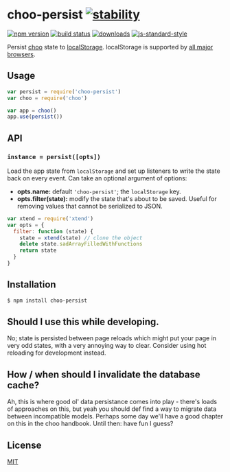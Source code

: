 # choo-persist [![stability][0]][1]
[![npm version][2]][3] [![build status][4]][5]
[![downloads][8]][9] [![js-standard-style][10]][11]

Persist [choo][choo] state to [localStorage][mdn]. localStorage is supported
by [all major browsers][caniuse].

## Usage
```js
var persist = require('choo-persist')
var choo = require('choo')

var app = choo()
app.use(persist())

```

## API
### `instance = persist([opts])`
Load the app state from `localStorage` and set up listeners to write the state
back on every event. Can take an optional argument of options:
- __opts.name:__ default `'choo-persist'`; the `localStorage` key.
- __opts.filter(state):__ modify the state that's about to be saved. Useful
  for removing values that cannot be serialized to JSON.

```js
var xtend = require('xtend')
var opts = {
  filter: function (state) {
    state = xtend(state) // clone the object
    delete state.sadArrayFilledWithFunctions
    return state
  }
}
```

## Installation
```sh
$ npm install choo-persist
```

## Should I use this while developing.
No; state is persisted between page reloads which might put your page in very
odd states, with a very annoying way to clear. Consider using hot reloading for
development instead.

## How / when should I invalidate the database cache?
Ah, this is where good ol' data persistance comes into play - there's loads of
approaches on this, but yeah you should def find a way to migrate data between
incompatible models. Perhaps some day we'll have a good chapter on this in the
choo handbook. Until then: have fun I guess?

## License
[MIT](https://tldrlegal.com/license/mit-license)

[0]: https://img.shields.io/badge/stability-experimental-orange.svg?style=flat-square
[1]: https://nodejs.org/api/documentation.html#documentation_stability_index
[2]: https://img.shields.io/npm/v/choo-persist.svg?style=flat-square
[3]: https://npmjs.org/package/choo-persist
[4]: https://img.shields.io/travis/yoshuawuyts/choo-persist/master.svg?style=flat-square
[5]: https://travis-ci.org/yoshuawuyts/choo-persist
[6]: https://img.shields.io/codecov/c/github/yoshuawuyts/choo-persist/master.svg?style=flat-square
[7]: https://codecov.io/github/yoshuawuyts/choo-persist
[8]: http://img.shields.io/npm/dm/choo-persist.svg?style=flat-square
[9]: https://npmjs.org/package/choo-persist
[10]: https://img.shields.io/badge/code%20style-standard-brightgreen.svg?style=flat-square
[11]: https://github.com/feross/standard
[caniuse]: http://caniuse.com/#feat=namevalue-storage
[mdn]: https://developer.mozilla.org/en-US/docs/Web/API/Storage/LocalStorage
[choo]: https://github.com/yoshuawuyts/choo
